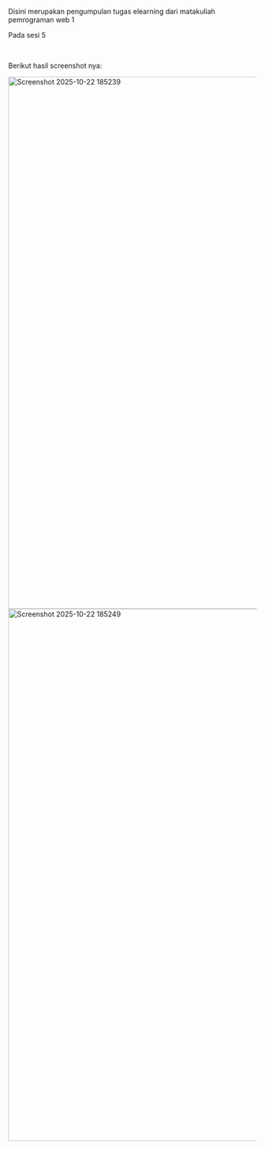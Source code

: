 <p>Disini merupakan pengumpulan tugas elearning dari matakuliah pemrograman web 1</p>
<p>Pada sesi 5</p>
<br>
<p>Berikut hasil screenshot nya: </p>
<img width="1916" height="1079" alt="Screenshot 2025-10-22 185239" src="https://github.com/user-attachments/assets/14726632-74d7-4be2-969d-64ab1aed5a2c" />
<br>
<img width="1919" height="1079" alt="Screenshot 2025-10-22 185249" src="https://github.com/user-attachments/assets/a98b6795-4a08-484c-909a-1f4d57969aec" />
